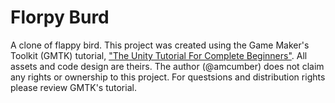 # Florpy Burd

A clone of flappy bird. This project was created using the Game Maker's Toolkit (GMTK) tutorial,
["The Unity Tutorial For Complete Beginners"](https://youtu.be/XtQMytORBmM?si=2N2963u_r1UlGAVE).
All assets and code design are theirs. The author (@amcumber) does not claim any rights or
ownership to this project. For questsions and distribution rights please review GMTK's tutorial.
